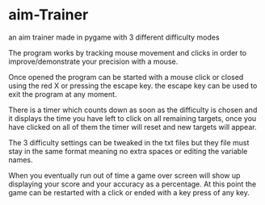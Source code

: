 # aim-Trainer
an aim trainer made in pygame with 3 different difficulty modes

The program works by tracking mouse movement and clicks in order to improve/demonstrate your precision with a mouse.

Once opened the program can be started with a mouse click or closed using the red X or pressing the escape key.
the escape key can be used to exit the program at any moment. 

There is a timer which counts down as soon as the difficulty is chosen and it displays the time you have left to
click on all remaining targets, once you have clicked on all of them the timer will reset and new targets will appear.

The 3 difficulty settings can be tweaked in the txt files but they file must stay in the same format meaning no extra
spaces or editing the variable names.

When you eventually run out of time a game over screen will show up displaying your score and your accuracy as a percentage.
At this point the game can be restarted with a click or ended with a key press of any key.
